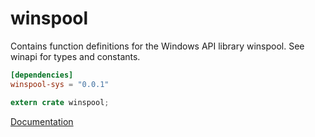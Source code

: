 # winspool #
Contains function definitions for the Windows API library winspool. See winapi for types and constants.

```toml
[dependencies]
winspool-sys = "0.0.1"
```

```rust
extern crate winspool;
```

[Documentation](https://retep998.github.io/doc/winapi/winspool/)
